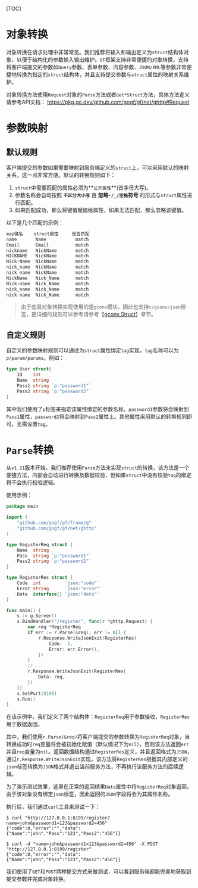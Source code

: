 [TOC]

# 对象转换

对象转换在请求处理中非常常见。我们推荐将输入和输出定义为`struct`结构体对象，以便于结构化的参数输入输出维护。`GF`框架支持非常便捷的对象转换，支持将客户端提交的参数如`Query`参数、表单参数、内容参数、`JSON/XML`等参数非常便捷地转换为指定的`struct`结构体，并且支持提交参数与`struct`属性的映射关系维护。

对象转换方法使用`Request`对象的`Parse`方法或者`Get*Struct`方法，具体方法定义请参考API文档：
https://pkg.go.dev/github.com/gogf/gf/net/ghttp#Request

# 参数映射

## 默认规则

客户端提交的参数如果需要映射到服务端定义的`struct`上，可以采用默认的映射关系，这一点非常方便。默认的转换规则如下：
1. `struct`中需要匹配的属性必须为**`公开属性`**(首字母大写)。
2. 参数名称会自动按照 **`不区分大小写`** 且 **忽略`-/_/空格`符号** 的形式与`struct`属性进行匹配。 
3. 如果匹配成功，那么将键值赋值给属性，如果无法匹配，那么忽略该键值。

以下是几个匹配的示例：
```html
map键名    struct属性     是否匹配
name       Name           match
Email      Email          match
nickname   NickName       match
NICKNAME   NickName       match
Nick-Name  NickName       match
nick_name  NickName       match
nick name  NickName       match
NickName   Nick_Name      match
Nick-name  Nick_Name      match
nick_name  Nick_Name      match
nick name  Nick_Name      match
```

> 由于底层对象转换实现使用的是`gconv`模块，因此也支持`c/gconv/json`标签，更详细的规则可以参考请参考【[gconv.Struct](util/gconv/struct.md)】章节。

## 自定义规则

自定义的参数映射规则可以通过为`struct`属性绑定`tag`实现，`tag`名称可以为`p/param/params`。例如：

```go
type User struct{
    Id    int
    Name  string
    Pass1 string `p:"password1"`
    Pass2 string `p:"password2"`
}
```
其中我们使用了`p`标签来指定该属性绑定的参数名称。`password1`参数将会映射到`Pass1`属性，`password2`将会映射到`Pass2`属性上。其他属性采用默认的转换规则即可，无需设置`tag`。

# `Parse`转换

从`v1.11`版本开始，我们推荐使用`Parse`方法来实现`struct`的转换，该方法是一个便捷方法，内部会自动进行转换及数据校验，但如果`struct`中没有校验`tag`的绑定将不会执行校验逻辑。

使用示例：
```go
package main

import (
	"github.com/gogf/gf/frame/g"
	"github.com/gogf/gf/net/ghttp"
)

type RegisterReq struct {
	Name  string
	Pass  string `p:"password1"`
	Pass2 string `p:"password2"`
}

type RegisterRes struct {
	Code  int         `json:"code"`
	Error string      `json:"error"`
	Data  interface{} `json:"data"`
}

func main() {
	s := g.Server()
	s.BindHandler("/register", func(r *ghttp.Request) {
		var req *RegisterReq
		if err := r.Parse(&req); err != nil {
			r.Response.WriteJsonExit(RegisterRes{
				Code:  1,
				Error: err.Error(),
			})
		}
		// ...
		r.Response.WriteJsonExit(RegisterRes{
			Data: req,
		})
	})
	s.SetPort(8199)
	s.Run()
}
```
在该示例中，我们定义了两个结构体：`RegisterReq`用于参数接收，`RegisterRes`用于数据返回。

其中，我们使用`r.Parse(&req)`将客户端提交的参数转换为`RegisterReq`对象，当转换成功时`req`变量将会被初始化赋值（默认情况下为`nil`），否则该方法返回`err`并且`req`变量为`nil`。返回数据结构通过`RegisterRes`定义，并且返回格式为`JSON`，通过`r.Response.WriteJsonExit`实现，该方法将`RegisterRes`根据其内部定义的`json`标签转换为`JSON`格式并退出当前服务方法，不再执行该服务方法的后续逻辑。

为了演示测试效果，这里在正常的返回结果`Data`属性中将`RegisterReq`对象返回，由于该对象没有绑定`json`标签，因此返回的`JSON`字段将会为其属性名称。

执行后，我们通过`curl`工具来测试一下：
```
$ curl "http://127.0.0.1:8199/register?name=john&password1=123&password2=456"
{"code":0,"error":"","data":{"Name":"john","Pass":"123","Pass2":"456"}}

$ curl -d "name=john&password1=123&password2=456" -X POST "http://127.0.0.1:8199/register"
{"code":0,"error":"","data":{"Name":"john","Pass":"123","Pass2":"456"}}
```
我们使用了`GET`和`POST`两种提交方式来做测试，可以看到服务端都能完美地获取到提交参数并完成对象转换。






